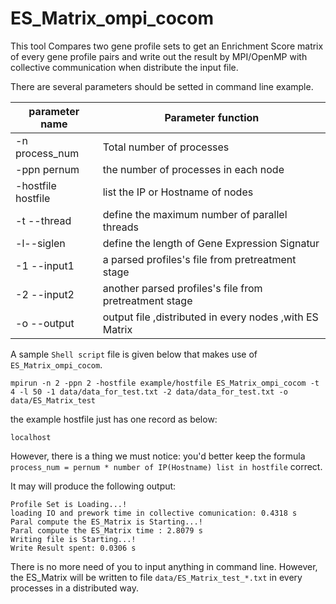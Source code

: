 <a name="ES_Matrix_ompi_cocom.doc"></a>
# ES_Matrix_ompi_cocom #

This tool Compares two gene profile sets to get an Enrichment Score matrix 
of every gene profile pairs and write out the result by MPI/OpenMP with collective
communication when distribute the input file.

There are several parameters should be setted in command line example.

| parameter name | Parameter function |
| -------------- | -------------------|
| -n process_num | Total number of processes |
| -ppn pernum |the number of processes in each node |
| -hostfile hostfile | list the IP or Hostname of nodes |
| -t --thread | define the maximum number of parallel threads |
| -l--siglen | define the length of Gene Expression Signatur |
| -1 --input1 | a parsed profiles's file from pretreatment stage |
| -2 --input2 | another parsed profiles's file from pretreatment stage |
| -o --output | output file ,distributed in every nodes ,with ES Matrix |

A sample `Shell script` file is given below that makes use of `ES_Matrix_ompi_cocom`.

```shell
mpirun -n 2 -ppn 2 -hostfile example/hostfile ES_Matrix_ompi_cocom -t 4 -l 50 -1 data/data_for_test.txt -2 data/data_for_test.txt -o data/ES_Matrix_test
```

the example hostfile just has one record as below:
```shell
localhost
```

However, there is a thing we must notice:
you'd better keep the formula `process_num = pernum * number of IP(Hostname) list in hostfile` 
correct.

It may will produce the following output:
```shell
Profile Set is Loading...!
loading IO and prework time in collective comunication: 0.4318 s
Paral compute the ES_Matrix is Starting...!
Paral compute the ES_Matrix time : 2.8079 s
Writing file is Starting...!
Write Result spent: 0.0306 s
```

There is no more need of you to input anything in command line. However,
the ES_Matrix will be written to file `data/ES_Matrix_test_*.txt` in every
processes in a distributed way.